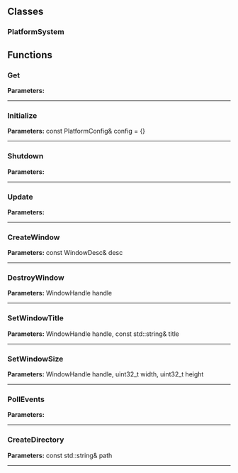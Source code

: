 
## Classes

### PlatformSystem




## Functions

### Get



**Parameters:** 

---

### Initialize



**Parameters:** const PlatformConfig& config = {}

---

### Shutdown



**Parameters:** 

---

### Update



**Parameters:** 

---

### CreateWindow



**Parameters:** const WindowDesc& desc

---

### DestroyWindow



**Parameters:** WindowHandle handle

---

### SetWindowTitle



**Parameters:** WindowHandle handle, const std::string& title

---

### SetWindowSize



**Parameters:** WindowHandle handle, uint32_t width, uint32_t height

---

### PollEvents



**Parameters:** 

---

### CreateDirectory



**Parameters:** const std::string& path

---
